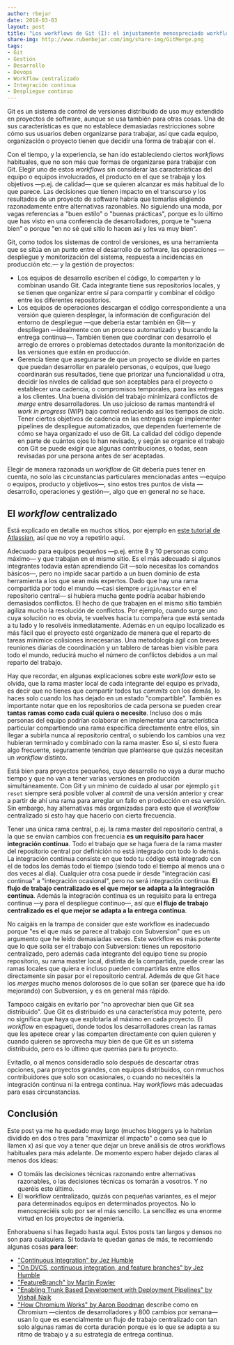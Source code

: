```yaml
---
author: rbejar
date: 2018-03-03
layout: post
title: "Los workflows de Git (I): el injustamente menospreciado workflow centralizado"
share-img: http://www.rubenbejar.com/img/share-img/GitMerge.png
tags:
- Git
- Gestión
- Desarrollo
- Devops
- Workflow centralizado
- Integración continua
- Despliegue continuo
---
```


Git es un sistema de control de versiones distribuido de uso muy extendido en proyectos de software, aunque se usa también para otras cosas. Una de sus características es que no establece demasiadas restricciones sobre cómo sus usuarios deben organizarse para trabajar, así que cada equipo, organización o proyecto tienen que decidir una forma de trabajar con el.

Con el tiempo, y la experiencia, se han ido estableciendo ciertos *workflows* habituales, que no son más que formas de organizarse para trabajar con Git. Elegir uno de estos *workflows* sin considerar las características del equipo o equipos involucrados, el producto en el que se trabaja y los objetivos —p.ej. de calidad— que se quieren alcanzar es más habitual de lo que parece. Las decisiones que tienen impacto en el transcurso y los resultados de un proyecto de software habría que tomarlas eligiendo razonadamente entre alternativas razonables. No siguiendo una moda, por vagas referencias a "buen estilo" o "buenas prácticas", porque es lo último que has visto en una conferencia de desarrolladores, porque te "suena bien" o porque "en no sé qué sitio lo hacen así y les va muy bien".

Git, como todos los sistemas de control de versiones, es una herramienta que se sitúa en un punto entre el desarrollo de software, las operaciones —despliegue y monitorización del sistema, respuesta a incidencias en producción etc.— y la gestión de proyectos:

- Los equipos de desarrollo escriben el código, lo comparten y lo combinan usando Git. Cada integrante tiene sus repositorios locales, y se tienen que organizar entre sí para compartir y combinar el código entre los diferentes repositorios.
- Los equipos de operaciones descargan el código correspondiente a una versión que quieren desplegar, la información de configuración del entorno de despliegue —que debería estar también en Git— y despliegan —idealmente con un proceso automatizado y buscando la entrega continua—. También tienen que coordinar con desarrollo el arreglo de errores o problemas detectados durante la monitorización de las versiones que están en producción.
- Gerencia tiene que asegurarse de que un proyecto se divide en partes que puedan desarrollar en paralelo personas, o equipos, que luego coordinarán sus resultados, tiene que priorizar una funcionalidad u otra, decidir los niveles de calidad que son aceptables para el proyecto o establecer una cadencia, o compromisos temporales, para las entregas a los clientes. Una buena división del trabajo minimizará conflictos de *merge* entre desarrolladores. Un uso juicioso de ramas mantendrá el *work in progress* (WIP) bajo control reduciendo así los tiempos de ciclo. Tener ciertos objetivos de cadencia en las entregas exige implementer pipelines de despliegue automatizados, que dependen fuertemente de cómo se haya organizado el uso de Git. La calidad del código depende en parte de cuántos ojos lo han revisado, y según se organice el trabajo con Git se puede exigir que algunas contribuciones, o todas, sean revisadas por una persona antes de ser aceptadas.

Elegir de manera razonada un *workflow* de Git debería pues tener en cuenta, no solo las circunstancias particulares mencionadas antes —equipo o equipos, producto y objetivos—, sino estos tres puntos de vista —desarrollo, operaciones y gestión—, algo que en general no se hace.

## El *workflow* centralizado
Está explicado en detalle en muchos sitios, por ejemplo en [este tutorial de Atlassian](https://www.atlassian.com/git/tutorials/comparing-workflows#centralized-workflow), así que no voy a repetirlo aquí.

Adecuado para equipos pequeños —p.ej. entre 8 y 10 personas como máximo— y que trabajan en el mismo sitio. Es el más adecuado si algunos integrantes todavía están aprendiendo Git —solo necesitas los comandos básicos—, pero no impide sacar partido a un buen dominio de esta herramienta a los que sean más expertos. Dado que hay una rama compartida por todo el mundo —casi siempre `origin/master` en el repositorio central— si hubiera mucha gente podría acabar habiendo demasiados conflictos. El hecho de que trabajen en el mismo sitio también agiliza mucho la resolución de conflictos. Por ejemplo, cuando surge uno cuya solución no es obvia, te vuelves hacia tu compañera que está sentada a tu lado y lo resolvéis inmediatamente. Además en un equipo localizado es más fácil que el proyecto esté organizado de manera que el reparto de tareas minimice colisiones innecesarias. Una metodología ágil con breves reuniones diarias de coordinación y un tablero de tareas bien visible para todo el mundo, reducirá mucho el número de conflictos debidos a un mal reparto del trabajo.

Hay que recordar, en algunas explicaciones sobre este *workflow* esto se olvida, que la rama master local de cada integrante del equipo es privada, es decir que no tienes que compartir todos tus *commits* con los demás, lo haces solo cuando los has dejado en un estado "compartible". También es importante notar que en los repositorios de cada persona se pueden crear **tantas ramas como cada cuál quiera o necesite**. Incluso dos o más personas del equipo podrían colaborar en implementar una característica particular compartiendo una rama específica directamente entre ellos, sin llegar a subirla nunca al repositorio central, o subiendo los cambios una vez hubieran terminado y combinado con la rama master. Eso sí, si esto fuera algo frecuente, seguramente tendrían que plantearse que quizás necesitan un *workflow* distinto.

Está bien para proyectos pequeños, cuyo desarrollo no vaya a durar mucho tiempo y que no van a tener varias versiones en producción simultáneamente. Con Git y un mínimo de cuidado al usar por ejemplo `git reset` siempre será posible volver al *commit* de una versión anterior y crear a partir de ahí una rama para arreglar un fallo en producción en esa versión. Sin embargo, hay alternativas más organizadas para esto que el *workflow* centralizado si esto hay que hacerlo con cierta frecuencia.

Tener una única rama central, p.ej. la rama master del repositorio central, a la que se envían cambios con frecuencia **es un requisito para hacer integración continua**. Todo el trabajo que se haga fuera de la rama master del repositorio central por definición no está integrado con todo lo demás. La integración continua consiste en que todo tu código está integrado con el de todos los demás todo el tiempo (siendo todo el tiempo al menos una o dos veces al día). Cualquier otra cosa puede ir desde "integración casi continua" a "integración ocasional", pero no será integración continua. **El flujo de trabajo centralizado es el que mejor se adapta a la integración continua**. Además la integración continua es un requisito para la entrega continua —y para el despliegue continuo—, así que **el flujo de trabajo centralizado es el que mejor se adapta a la entrega continua**.

No caigáis en la trampa de consider que este workflow es inadecuado porque "es el que más se parece al trabajo con Subversion" que es un argumento que he leído demasiadas veces. Este workflow es más potente que lo que solía ser el trabajo con Subversion: tienes un repositorio centralizado, pero además cada integrante del equipo tiene su propio repositorio, su rama master local, distinta de la compartida, puede crear las ramas locales que quiera e incluso pueden compartirlas entre ellos directamente sin pasar por el repositorio central. Además de que Git hace los *merges* mucho menos dolorosos de lo que solían ser (parece que ha ido mejorando) con Subversion, y es en general más rápido.

Tampoco caigáis en evitarlo por "no aprovechar bien que Git sea distribuido". Que Git es distribuido es una característica muy potente, pero no significa que haya que explotarla al máximo en cada proyecto. El *workflow* en espagueti, donde todos los desarrolladores crean las ramas que les apetece crear y las comparten directamente con quien quieren y cuando quieren se aprovecha muy bien de que Git es un sistema distribuido, pero es lo último que querrías para tu proyecto.

Evitadlo, o al menos consideradlo solo después de descartar otras opciones, para proyectos grandes, con equipos distribuidos, con mmuchos contribuidores que solo son ocasionales, o cuando no necesitéis la integración continua ni la entrega continua. Hay *workflows* más adecuadas para esas circunstancias.

## Conclusión

Este post ya me ha quedado muy largo (muchos bloggers ya lo habrían dividido en dos o tres para "maximizar el impacto" o como sea que lo llamen x) así que voy a tener que dejar un breve análisis de otros workflows habituales para más adelante. De momento espero haber dejado claras al menos dos ideas:

- O tomáis las decisiones técnicas razonando entre alternativas razonables, o las decisiones técnicas os tomarán a vosotros. Y no queréis esto último.
- El workflow centralizado, quizás con pequeñas variantes, es el mejor para determinados equipos en determinados proyectos. No lo menospreciéis solo por ser el más sencillo. La sencillez es una enorme virtud en los proyectos de ingeniería.

Enhorabuena si has llegado hasta aquí. Estos posts tan largos y densos no son para cualquiera. Si todavía te quedan ganas de más, te recomiendo algunas cosas **para leer**:

- ["Continuous Integration" by Jez Humble](https://continuousdelivery.com/foundations/continuous-integration/)
- ["On DVCS, continuous integration, and feature branches" by Jez Humble](https://continuousdelivery.com/2011/07/on-dvcs-continuous-integration-and-feature-branches/)
- ["FeatureBranch" by Martin Fowler](https://martinfowler.com/bliki/FeatureBranch.html)
- ["Enabling Trunk Based Development with Deployment Pipelines" by Vishail Naik](https://www.thoughtworks.com/insights/blog/enabling-trunk-based-development-deployment-pipelines)
- ["How Chromium Works" by Aaron Boodman](https://medium.com/@aboodman/in-march-2011-i-drafted-an-article-explaining-how-the-team-responsible-for-google-chrome-ships-c479ba623a1b) describe como en Chromium  —cientos de desarrolladores y 800 cambios por semana— usan lo que es esencialmente un flujo de trabajo centralizado con tan solo algunas ramas de corta duración porque es lo que se adapta a su ritmo de trabajo y a su estrategia de entrega continua.
